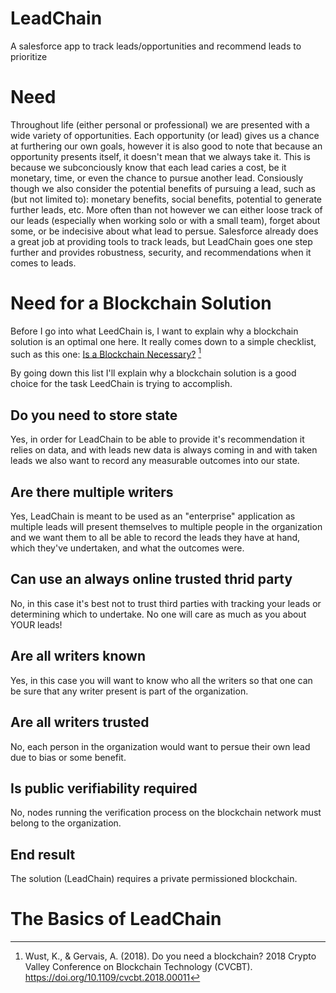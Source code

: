 # LeadChain
A salesforce app to track leads/opportunities and recommend leads to prioritize

# Need
Throughout life (either personal or professional) we are presented with a wide variety of opportunities.
Each opportunity (or lead) gives us a chance at furthering our own goals, however it is also good to note that
because an opportunity presents itself, it doesn't mean that we always take it. This is because we subconciously
know that each lead caries a cost, be it monetary, time, or even the chance to pursue another lead. Consiously 
though we also consider the potential benefits of pursuing a lead, such as (but not limited to): monetary benefits,
social benefits, potential to generate further leads, etc. More often than not however we can either loose track of
our leads (especially when working solo or with a small team), forget about some, or be indecisive about what lead
to persue. Salesforce already does a great job at providing tools to track leads, but LeadChain goes one step further
and provides robustness, security, and recommendations when it comes to leads.

# Need for a Blockchain Solution
Before I go into what LeedChain is, I want to explain why a blockchain solution is an optimal one here.
It really comes down to a simple checklist, such as this one:
[Is a Blockchain Necessary?](https://github.com/NathanielKBlan/blockchain-developer-bootcamp-final-project/blob/main/readme-resources/poc/blockchain-checklist.png?raw=true) [^1]

By going down this list I'll explain why a blockchain solution is a good choice for the task LeedChain is trying to accomplish.

## Do you need to store state
Yes, in order for LeadChain to be able to provide it's recommendation it relies on data, and with leads new data is always coming in
and with taken leads we also want to record any measurable outcomes into our state.

## Are there multiple writers
Yes, LeadChain is meant to be used as an "enterprise" application as multiple leads will present themselves to multiple people
in the organization and we want them to all be able to record the leads they have at hand, which they've undertaken, and what
the outcomes were.

## Can use an always online trusted thrid party
No, in this case it's best not to trust third parties with tracking your leads or determining which to undertake. No one will care
as much as you about YOUR leads!

## Are all writers known
Yes, in this case you will want to know who all the writers so that one can be sure that any writer present is part of the organization.

## Are all writers trusted
No, each person in the organization would want to persue their own lead due to bias or some benefit.

## Is public verifiability required
No, nodes running the verification process on the blockchain network must belong to the organization.

## End result
The solution (LeadChain) requires a private permissioned blockchain.

# The Basics of LeadChain



[^1]: Wust, K., &amp; Gervais, A. (2018). Do you need a blockchain? 2018 Crypto Valley Conference on Blockchain Technology (CVCBT). https://doi.org/10.1109/cvcbt.2018.00011 
